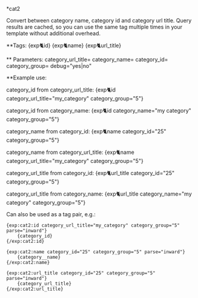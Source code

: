 *cat2

Convert between category name, category id and category url title.
Query results are cached, so you can use the same tag multiple times 
in your template without additional overhead. 

**Tags:
{exp:cat2:id}
{exp:cat2:name}
{exp:cat2:url_title}

** Parameters:
category_url_title=
category_name=
category_id=
category_group=
debug="yes|no"

**Example use:

category_id from category_url_title:
	{exp:cat2:id category_url_title="my_category" category_group="5"}

category_id from category_name:
	{exp:cat2:id category_name="my category" category_group="5"}

category_name from category_id:
	{exp:cat2:name category_id="25" category_group="5"}

category_name from category_url_title:
	{exp:cat2:name category_url_title="my_category" category_group="5"}

category_url_title from category_id:
	{exp:cat2:url_title category_id="25" category_group="5"}

category_url_title from category_name:
	{exp:cat2:url_title category_name="my category" category_group="5"}

Can also be used as a tag pair, e.g.:

	{exp:cat2:id category_url_title="my_category" category_group="5" parse="inward"}
		{category_id}
	{/exp:cat2:id}

	{exp:cat2:name category_id="25" category_group="5" parse="inward"}
		{category__name}
	{/exp:cat2:name}

	{exp:cat2:url_title category_id="25" category_group="5" parse="inward"}
		{category_url_title}
	{/exp:cat2:url_title}